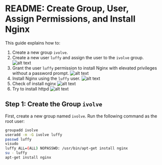 # README: Create Group, User, Assign Permissions, and Install Nginx

This guide explains how to:
1. Create a new group `ivolve`.
2. Create a new user `luffy` and assign the user to the `ivolve` group.
    ![alt text](Ivolve_Training/task01/images/1.jpg)
3. Grant the user `luffy` permission to install Nginx with elevated privileges without a password prompt.
   ![alt text](Ivolve_Training/task01/images/2.jpg)
5. Install Nginx using the `luffy` user.
   ![alt text](Ivolve_Training/task01/images/3.jpg)
6.  Check of install nginx
   ![alt text](Ivolve_Training/task01/images/4.jpg)
7. Try to install httpd
   ![alt text](Ivolve_Training/task01/images/5.jpg)
## Step 1: Create the Group `ivolve`

First, create a new group named `ivolve`. Run the following command as the root user:

```bash
groupadd ivolve
useradd -m -G ivolve luffy
passwd luffy
visudo
luffy ALL=(ALL) NOPASSWD: /usr/bin/apt-get install nginx
su - luffy
apt-get install nginx
